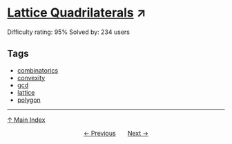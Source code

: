 # [Lattice Quadrilaterals](https://projecteuler.net/problem=453) ↗️

Difficulty rating: 95%
Solved by: 234 users
## Tags

- [combinatorics](../tags/combinatorics.md)
- [convexity](../tags/convexity.md)
- [gcd](../tags/gcd.md)
- [lattice](../tags/lattice.md)
- [polygon](../tags/polygon.md)



---

[↑ Main Index](../README.md)


<div align=center><a href='452.md'>← Previous</a> &nbsp;&nbsp; &nbsp;&nbsp;  <a href='454.md'>Next →</a></div>
